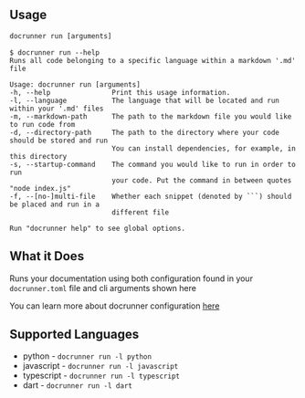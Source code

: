 ## Usage
```cmd
docrunner run [arguments]
```

```
$ docrunner run --help
Runs all code belonging to a specific language within a markdown '.md' file

Usage: docrunner run [arguments]
-h, --help               Print this usage information.
-l, --language           The language that will be located and run within your '.md' files
-m, --markdown-path      The path to the markdown file you would like to run code from
-d, --directory-path     The path to the directory where your code should be stored and run
                         You can install dependencies, for example, in this directory
-s, --startup-command    The command you would like to run in order to run
                         your code. Put the command in between quotes "node index.js"
-f, --[no-]multi-file    Whether each snippet (denoted by ```) should be placed and run in a
                         different file

Run "docrunner help" to see global options.
```

## What it Does
Runs your documentation using both configuration found in your `docrunner.toml` 
file and cli arguments shown here

You can learn more about docrunner configuration [here](/docs/configuration)

## Supported Languages

- python - `docrunner run -l python`
- javascript - `docrunner run -l javascript`
- typescript - `docrunner run -l typescript`
- dart - `docrunner run -l dart`
